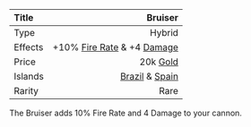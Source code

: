 |Title      | Bruiser      
|:-|-:
|Type       | Hybrid          
|Effects    | +10% [Fire Rate](/upgrades/firerate.md) & +4 [Damage](/upgrades/damage.md)
|Price      | 20k [Gold](/gold.md)
|Islands    | [Brazil](/islands/brazil.md) & [Spain](/islands/spain.md)          
|Rarity     | Rare

The Bruiser adds 10% Fire Rate and 4 Damage to your cannon. 


